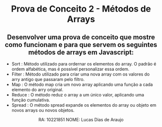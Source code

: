 
<h1 align="center">Prova de Conceito 2 -  Métodos de Arrays</h1>

<h2 align="center"> Desenvolver uma prova de conceito que mostre como funcionam e para que servem os seguintes métodos de arrays em Javascript:</h2>
<ul align="left">   <li> Sort : Método utilizado para ordernar os elementos do array. O padrão é ordem alfabética, mas é possível personalizar essa ordem. </li>
                    <li> Filter : Método utilizado para criar uma nova array com os valores do arry antigo que passaram pelo filtro. </li>
                    <li> Map :  O método map cria um novo array aplicando uma função a cada elemento do arry original. </li>
                    <li> Reduce :  O método reduz o array a um único valor, aplicando uma função cumulativa. </li>
                    <li> Spread : O método spread expande os elementos do array ou objeto em novos arrays ou novos objetos. </li>

</ul>

<p align="center"> RA: 10221851 NOME: Lucas Dias de Araujo </p>
